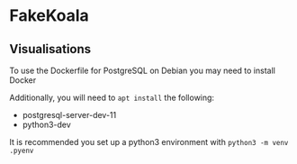 # FakeKoala

## Visualisations

To use the Dockerfile for PostgreSQL on Debian you may need to install Docker

Additionally, you will need to `apt install` the following:
 * postgresql-server-dev-11
 * python3-dev

It is recommended you set up a python3 environment with `python3 -m venv .pyenv`

